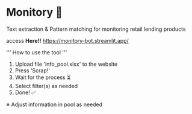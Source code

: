 # Monitory 🎇

Text extraction &amp; Pattern matching for monitoring retail lending products

access **Here!!** https://monitory-bot.streamlit.app/

''' How to use the tool '''
  1. Upload file 'info_pool.xlsx' to the website
  2. Press 'Scrap!'
  3. Wait for the process ⏳
  4. Select filter(s) as needed 
  5. Done! ✅

※ Adjust information in pool as needed
